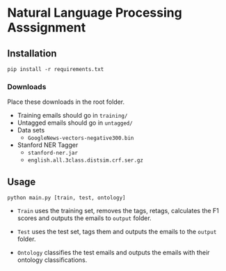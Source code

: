 # Natural Language Processing Asssignment

## Installation

`pip install -r requirements.txt`

### Downloads

Place these downloads in the root folder.

- Training emails should go in `training/`
- Untagged emails should go in `untagged/`
- Data sets
  - `GoogleNews-vectors-negative300.bin`
- Stanford NER Tagger
  - `stanford-ner.jar`
  - `english.all.3class.distsim.crf.ser.gz`

## Usage

```
python main.py [train, test, ontology]
```

- `Train` uses the training set, removes the tags, retags, calculates the F1 scores and outputs the emails to `output` folder.

- `Test` uses the test set, tags them and outputs the emails to the `output` folder.

- `Ontology` classifies the test emails and outputs the emails with their ontology classifications.

